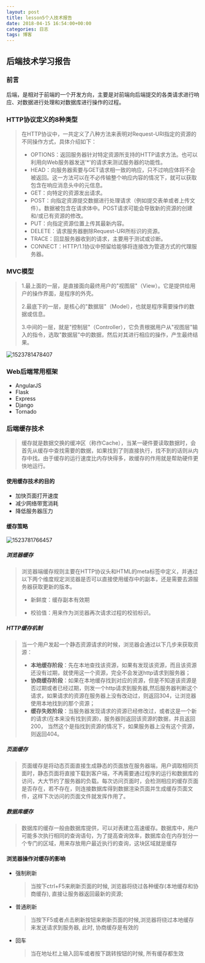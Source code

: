 ```yaml
---
layout: post
title: lesson5个人技术报告
date: 2018-04-15 16:54:00+00:00
categories: 日志
tags: 博客
---
```


## 后端技术学习报告

### 前言

后端，是相对于前端的一个开发方向，主要是对前端向后端提交的各类请求进行响应、对数据进行处理和对数据库进行操作的过程。

### HTTP协议定义的8种类型

> 在HTTP协议中，一共定义了八种方法来表明对Request-URI指定的资源的不同操作方式，具体介绍如下： 
>
> - OPTIONS：返回服务器针对特定资源所支持的HTTP请求方法。也可以利用向Web服务器发送'*'的请求来测试服务器的功能性。 
> - HEAD：向服务器索要与GET请求相一致的响应，只不过响应体将不会被返回。这一方法可以在不必传输整个响应内容的情况下，就可以获取包含在响应消息头中的元信息。 
> - GET：向特定的资源发出请求。 
> - POST：向指定资源提交数据进行处理请求（例如提交表单或者上传文件）。数据被包含在请求体中。POST请求可能会导致新的资源的创建和/或已有资源的修改。 
> - PUT：向指定资源位置上传其最新内容。 
> - DELETE：请求服务器删除Request-URI所标识的资源。 
> - TRACE：回显服务器收到的请求，主要用于测试或诊断。 
> - CONNECT：HTTP/1.1协议中预留给能够将连接改为管道方式的代理服务器。



### MVC模型

> 1.最上面的一层，是直接面向最终用户的"视图层"（View）。它是提供给用户的操作界面，是程序的外壳。
>
> 2.最底下的一层，是核心的"数据层"（Model），也就是程序需要操作的数据或信息。
>
> 3.中间的一层，就是"控制层"（Controller），它负责根据用户从"视图层"输入的指令，选取"数据层"中的数据，然后对其进行相应的操作，产生最终结果。

![1523781478407](C:\Users\ASUS\AppData\Local\Temp\1523781478407.png)

### Web后端常用框架

- AngularJS
- Flask
- Express
- Django
- Tornado

### 后端缓存技术

> 缓存就是数据交换的缓冲区（称作Cache），当某一硬件要读取数据时，会首先从缓存中查找需要的数据，如果找到了则直接执行，找不到的话则从内存中找。由于缓存的运行速度比内存快得多，故缓存的作用就是帮助硬件更快地运行。

#### 使用缓存技术的目的

- 加快页面打开速度
- 减少网络带宽消耗
- 降低服务器压力

#### 缓存策略

![1523781766457](C:\Users\ASUS\AppData\Local\Temp\1523781766457.png)

##### 浏览器缓存

> 浏览器端缓存规则主要在HTTP协议头和HTML的meta标签中定义，并通过以下两个维度规定浏览器是否可以直接使用缓存中的副本，还是需要去源服务器获取更新的版本。
>
> - 新鲜度：缓存副本有效期
>
>
> - 校验值：用来作为浏览器再次请求过程的校验标识。

##### HTTP缓存机制

> 当一个用户发起一个静态资源请求的时候，浏览器会通过以下几步来获取资源：
>
> - **本地缓存阶段**：先在本地查找该资源，如果有发现该资源，而且该资源还没有过期，就使用这一个资源，完全不会发送http请求到服务器；
> - **协商缓存阶段**：如果在本地缓存找到对应的资源，但是不知道该资源是否过期或者已经过期，则发一个http请求到服务器,然后服务器判断这个请求，如果请求的资源在服务器上没有改动过，则返回304，让浏览器使用本地找到的那个资源；
> - **缓存失败阶段**：当服务器发现请求的资源已经修改过，或者这是一个新的请求(在本来没有找到资源)，服务器则返回该资源的数据，并且返回200， 当然这个是指找到资源的情况下，如果服务器上没有这个资源，则返回404。

##### 页面缓存

> 页面缓存是将动态页面直接生成静态的页面放在服务器端，用户调取相同页面时，静态页面将直接下载到客户端，不再需要通过程序的运行和数据库的访问，大大节约了服务器的负载。每次访问页面时，会检测相应的缓存页面是否存在，若不存在，则连接数据库得到数据渲染页面并生成缓存页面文件，这样下次访问的页面文件就发挥作用了。

##### 数据库缓存

> 数据库的缓存一般由数据库提供，可以对表建立高速缓存。数据库中，用户可能多次执行相同的查询语句，为了提高查询效率，数据库会在内存划分一个专门的区域，用来存放用户最近执行的查询，这块区域就是缓存

#### 浏览器操作对缓存的影响

- 强制刷新

  > 当按下ctrl+F5来刷新页面的时候, 浏览器将绕过各种缓存(本地缓存和协商缓存), 直接让服务器返回最新的资源;

- 普通刷新

  > 当按下F5或者点击刷新按钮来刷新页面的时候,浏览器将绕过本地缓存来发送请求到服务器, 此时, 协商缓存是有效的

- 回车

  > 当在地址栏上输入回车或者按下跳转按钮的时候, 所有缓存都生效

